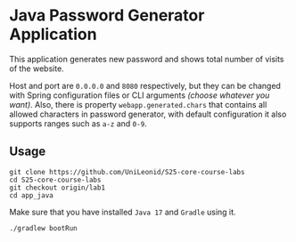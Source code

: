 # Java Password Generator Application

This application generates new password and shows total number of visits of the website.

Host and port are `0.0.0.0` and `8080` respectively, but they can be changed with Spring configuration files or CLI
arguments *(choose whatever you want)*. Also, there is property `webapp.generated.chars` that contains all allowed
characters in password generator, with default configuration it also supports ranges such as `a-z` and `0-9`.

## Usage

```shell
git clone https://github.com/UniLeonid/S25-core-course-labs
cd S25-core-course-labs
git checkout origin/lab1
cd app_java
```

Make sure that you have installed `Java 17` and `Gradle` using it.

```shell
./gradlew bootRun
```
